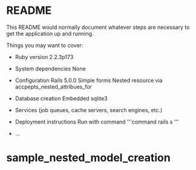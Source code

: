 # README

This README would normally document whatever steps are necessary to get the
application up and running.

Things you may want to cover:

* Ruby version
 2.2.3p173

* System dependencies
 None

* Configuration
 Rails 5.0.0
 Simple forms
 Nested resource via accpepts_nested_attribues_for

* Database creation
 Embedded sqlite3

* Services (job queues, cache servers, search engines, etc.)

* Deployment instructions
 Run with command 
'''command
rails s
'''

* ...
# sample_nested_model_creation
